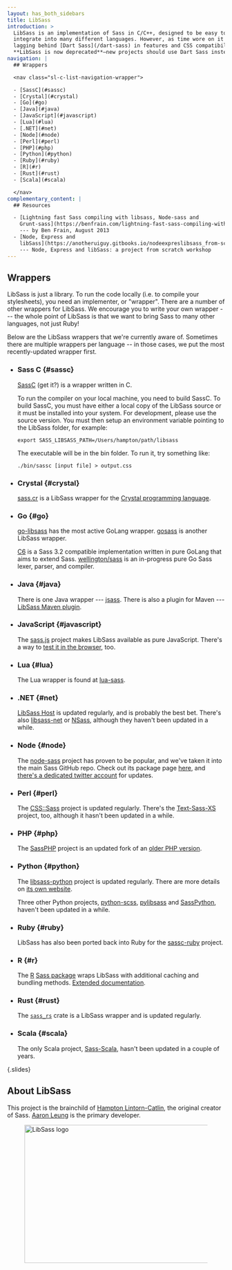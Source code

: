 ```yaml
---
layout: has_both_sidebars
title: LibSass
introduction: >
  LibSass is an implementation of Sass in C/C++, designed to be easy to
  integrate into many different languages. However, as time wore on it ended up
  lagging behind [Dart Sass](/dart-sass) in features and CSS compatibility.
  **LibSass is now deprecated**—new projects should use Dart Sass instead.
navigation: |
  ## Wrappers

  <nav class="sl-c-list-navigation-wrapper">

  - [SassC](#sassc)
  - [Crystal](#crystal)
  - [Go](#go)
  - [Java](#java)
  - [JavaScript](#javascript)
  - [Lua](#lua)
  - [.NET](#net)
  - [Node](#node)
  - [Perl](#perl)
  - [PHP](#php)
  - [Python](#python)
  - [Ruby](#ruby)
  - [R](#r)
  - [Rust](#rust)
  - [Scala](#scala)

  </nav>
complementary_content: |
  ## Resources

  - [Lightning fast Sass compiling with libsass, Node-sass and
    Grunt-sass](https://benfrain.com/lightning-fast-sass-compiling-with-libsass-node-sass-and-grunt-sass/)
    --- by Ben Frain, August 2013
  - [Node, Express and
    libSass](https://anotheruiguy.gitbooks.io/nodeexpreslibsass_from-scratch/content/index.html)
    --- Node, Express and libSass: a project from scratch workshop
---
```


## Wrappers

LibSass is just a library. To run the code locally (i.e. to compile your
stylesheets), you need an implementer, or "wrapper". There are a number of other
wrappers for LibSass. We encourage you to write your own wrapper --- the whole
point of LibSass is that we want to bring Sass to many other languages, not just
Ruby!

Below are the LibSass wrappers that we're currently aware of. Sometimes there
are multiple wrappers per language -- in those cases, we put the most
recently-updated wrapper first.

- ### Sass C {#sassc}

  [SassC](https://github.com/sass/sassc) (get it?) is a wrapper written in C.

  To run the compiler on your local machine, you need to build SassC. To build
  SassC, you must have either a local copy of the LibSass source or it must be
  installed into your system. For development, please use the source version.
  You must then setup an environment variable pointing to the LibSass folder,
  for example:

  ```shell
  export SASS_LIBSASS_PATH=/Users/hampton/path/libsass
  ```

  The executable will be in the bin folder. To run it, try something like:

  ```shell
  ./bin/sassc [input file] > output.css
  ```

- ### Crystal {#crystal}

  [sass.cr](https://github.com/straight-shoota/sass.cr) is a LibSass wrapper for
  the [Crystal programming language](https://crystal-lang.org/).

- ### Go {#go}

  [go-libsass](https://github.com/wellington/go-libsass) has the most active
  GoLang wrapper. [gosass](https://github.com/moovweb/gosass) is another LibSass
  wrapper.

  [C6](https://github.com/c9s/c6) is a Sass 3.2 compatible implementation
  written in pure GoLang that aims to extend Sass.
  [wellington/sass](https://github.com/wellington/sass) is an in-progress pure
  Go Sass lexer, parser, and compiler.

- ### Java {#java}

  There is one Java wrapper --- [jsass](https://github.com/bit3/jsass). There is
  also a plugin for Maven --- [LibSass Maven
  plugin](https://gitlab.com/haynes/libsass-maven-plugin).

- ### JavaScript {#javascript}

  The [sass.js](https://github.com/medialize/sass.js) project makes LibSass
  available as pure JavaScript. There's a way to [test it in the
  browser](https://sass.js.org/), too.

- ### Lua {#lua}

  The Lua wrapper is found at
  [lua-sass](https://github.com/craigbarnes/lua-sass).

- ### .NET {#net}

  [LibSass Host](https://github.com/Taritsyn/LibSassHost) is updated regularly,
  and is probably the best bet. There's also
  [libsass-net](https://github.com/sass/libsass-net) or
  [NSass](https://github.com/TBAPI-0KA/NSass), although they haven't been
  updated in a while.

- ### Node {#node}

  The [node-sass](https://github.com/sass/node-sass) project has proven to be
  popular, and we've taken it into the main Sass GitHub repo. Check out its
  package page [here](https://www.npmjs.com/package/node-sass), and [there's a
  dedicated twitter account](https://twitter.com/nodesass) for updates.

- ### Perl {#perl}

  The [CSS::Sass](https://github.com/sass/perl-libsass) project is updated
  regularly. There's the [Text-Sass-XS](https://github.com/ysasaki/Text-Sass-XS)
  project, too, although it hasn't been updated in a while.

- ### PHP {#php}

  The [SassPHP](https://github.com/absalomedia/sassphp) project is an updated
  fork of an [older PHP version](https://github.com/jamierumbelow/sassphp).

- ### Python {#python}

  The [libsass-python](https://github.com/sass/libsass-python) project is
  updated regularly. There are more details on [its own
  website](https://sass.github.io/libsass-python/).

  Three other Python projects,
  [python-scss](https://github.com/pistolero/python-scss),
  [pylibsass](https://github.com/rsenk330/pylibsass) and
  [SassPython](https://github.com/marianoguerra/SassPython), haven't been
  updated in a while.

- ### Ruby {#ruby}

  LibSass has also been ported back into Ruby for the
  [sassc-ruby](https://github.com/sass/sassc-ruby) project.

- ### R {#r}

  The [R](https://www.r-project.org/) [Sass
  package](https://github.com/rstudio/sass) wraps LibSass with additional
  caching and bundling methods. [Extended
  documentation](https://rstudio.github.io/sass/).

- ### Rust {#rust}

  The [`sass_rs`](https://github.com/compass-rs/sass-rs) crate is a LibSass
  wrapper and is updated regularly.

- ### Scala {#scala}

  The only Scala project, [Sass-Scala](https://github.com/kkung/Sass-Scala),
  hasn't been updated in a couple of years.

{.slides}

## About LibSass

This project is the brainchild of [Hampton
Lintorn-Catlin](https://twitter.com/HamptonMakes), the original creator of Sass.
[Aaron Leung](https://github.com/akhleung) is the primary developer.

<figure>
  <img alt="LibSass logo" width="640" height="320" src="/assets/img/logos/libsass.png">
</figure>
